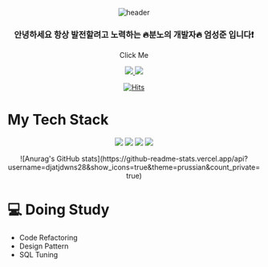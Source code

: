 <div align=center>
  
![header](https://capsule-render.vercel.app/api?type=soft&color=gradient&customColorList=0,2,2,5,30&height=150&section=header&text=SeongJun's%20GitHub&fontSize=40)

</div>
<div align="center">
  
### 안녕하세요 항상 발전할려고 노력하는 🔥분노의 개발자🔥 엄성준 입니다❗️
  <p>Click Me</p> 
  <a href="https://ossified-cup-41c.notion.site/JAVA-developer-of-warth-f28079655cab489aa6d82e1a961491a8">
  <img src="https://img.shields.io/badge/Notion-83B81A?style=for-the-badge&logo=Notion&logoColor=grey">
  </a>
  <a href="https://github.com/djatjdwns28">
  <img src="https://img.shields.io/badge/GitHub-181717?style=for-the-badge&logo=GitHub&logoColor=grey">
  </a>
                                                                                                    
  

[![Hits](https://hits.seeyoufarm.com/api/count/incr/badge.svg?url=https%3A%2F%2Fgithub.com%2Fdjatjdwns28%2Fdjatjdwns28&count_bg=%235174FF&title_bg=%23000000&icon=&icon_color=%23E7E7E7&title=hits&edge_flat=false)](https://hits.seeyoufarm.com)
  
</div>

<h1>My Tech Stack</h1>

<p align="center">
  <img src="https://img.shields.io/badge/JavaScript-F7DF1E?style=for-the-badge&logo=JavaScript&logoColor=white">
  <img src="https://img.shields.io/badge/TypeScript-3178C6?style=for-the-badge&logo=TypeScript&logoColor=white">
  <img src="https://img.shields.io/badge/Vue.js-4FC08D?style=for-the-badge&logo=Vue.js&logoColor=white">
  <img src="https://img.shields.io/badge/React-61DAFB?style=for-the-badge&logo=React&logoColor=white">
</p>

<div align=center>
![Anurag's GitHub stats](https://github-readme-stats.vercel.app/api?username=djatjdwns28&show_icons=true&theme=prussian&count_private=true)
<!-- [![Top Langs](https://github-readme-stats.vercel.app/api/top-langs/?username=djatjdwns28)](https://github.com/anuraghazra/github-readme-stats) -->
</div>
  
<h1>💻 Doing Study</h1>
<ul>
  <li>Code Refactoring</li>
  <li>Design Pattern</li>
  <li>SQL Tuning</li>
</ul>
<!--
**djatjdwns28/djatjdwns28** is a ✨ _special_ ✨ repository because its `README.md` (this file) appears on your GitHub profile.

Here are some ideas to get you started:

- 🔭 I’m currently working on ...
- 🌱 I’m currently learning ...
- 👯 I’m looking to collaborate on ...
- 🤔 I’m looking for help with ...
- 💬 Ask me about ...
- 📫 How to reach me: ...
- 😄 Pronouns: ...
- ⚡ Fun fact: ...
-->
